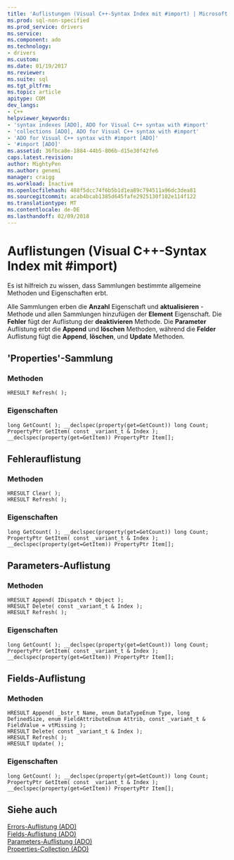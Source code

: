 ```yaml
---
title: 'Auflistungen (Visual C++-Syntax Index mit #import) | Microsoft Docs'
ms.prod: sql-non-specified
ms.prod_service: drivers
ms.service: 
ms.component: ado
ms.technology:
- drivers
ms.custom: 
ms.date: 01/19/2017
ms.reviewer: 
ms.suite: sql
ms.tgt_pltfrm: 
ms.topic: article
apitype: COM
dev_langs:
- C++
helpviewer_keywords:
- 'syntax indexes [ADO], ADO for Visual C++ syntax with #import'
- 'collections [ADO], ADO for Visual C++ syntax with #import'
- 'ADO for Visual C++ syntax with #import [ADO]'
- '#import [ADO]'
ms.assetid: 36fbca8e-1884-44b5-806b-d15e30f42fe6
caps.latest.revision: 
author: MightyPen
ms.author: genemi
manager: craigg
ms.workload: Inactive
ms.openlocfilehash: 488f5dcc74f6b5b1d1ea89c794511a96dc3dea81
ms.sourcegitcommit: acab4bcab1385d645fafe2925130f102e114f122
ms.translationtype: MT
ms.contentlocale: de-DE
ms.lasthandoff: 02/09/2018
---
```

# <a name="collections-visual-c-syntax-index-with-import"></a>Auflistungen (Visual C++-Syntax Index mit #import)
Es ist hilfreich zu wissen, dass Sammlungen bestimmte allgemeine Methoden und Eigenschaften erbt.  
  
 Alle Sammlungen erben die **Anzahl** Eigenschaft und **aktualisieren** -Methode und allen Sammlungen hinzufügen der **Element** Eigenschaft. Die **Fehler** fügt der Auflistung der **deaktivieren** Methode. Die **Parameter** Auflistung erbt die **Append** und **löschen** Methoden, während die **Felder** Auflistung fügt die **Append**, **löschen**, und **Update** Methoden.  
  
## <a name="properties-collection"></a>'Properties'-Sammlung  
  
### <a name="methods"></a>Methoden  
  
```  
HRESULT Refresh( );  
```  
  
### <a name="properties"></a>Eigenschaften  
  
```  
long GetCount( ); __declspec(property(get=GetCount)) long Count;  
PropertyPtr GetItem( const _variant_t & Index ); __declspec(property(get=GetItem)) PropertyPtr Item[];  
```  
  
## <a name="errors-collection"></a>Fehlerauflistung  
  
### <a name="methods"></a>Methoden  
  
```  
HRESULT Clear( );  
HRESULT Refresh( );  
```  
  
### <a name="properties"></a>Eigenschaften  
  
```  
long GetCount( ); __declspec(property(get=GetCount)) long Count;  
PropertyPtr GetItem( const _variant_t & Index ); __declspec(property(get=GetItem)) PropertyPtr Item[];  
```  
  
## <a name="parameters-collection"></a>Parameters-Auflistung  
  
### <a name="methods"></a>Methoden  
  
```  
HRESULT Append( IDispatch * Object );  
HRESULT Delete( const _variant_t & Index );  
HRESULT Refresh( );  
```  
  
### <a name="properties"></a>Eigenschaften  
  
```  
long GetCount( ); __declspec(property(get=GetCount)) long Count;  
PropertyPtr GetItem( const _variant_t & Index ); __declspec(property(get=GetItem)) PropertyPtr Item[];  
```  
  
## <a name="fields-collection"></a>Fields-Auflistung  
  
### <a name="methods"></a>Methoden  
  
```  
HRESULT Append( _bstr_t Name, enum DataTypeEnum Type, long DefinedSize, enum FieldAttributeEnum Attrib, const _variant_t & FieldValue = vtMissing );  
HRESULT Delete( const _variant_t & Index );  
HRESULT Refresh( );  
HRESULT Update( );  
```  
  
### <a name="properties"></a>Eigenschaften  
  
```  
long GetCount( ); __declspec(property(get=GetCount)) long Count;  
PropertyPtr GetItem( const _variant_t & Index ); __declspec(property(get=GetItem)) PropertyPtr Item[];  
```  
  
## <a name="see-also"></a>Siehe auch  
 [Errors-Auflistung (ADO)](../../../ado/reference/ado-api/errors-collection-ado.md)   
 [Fields-Auflistung (ADO)](../../../ado/reference/ado-api/fields-collection-ado.md)   
 [Parameters-Auflistung (ADO)](../../../ado/reference/ado-api/parameters-collection-ado.md)   
 [Properties-Collection (ADO)](../../../ado/reference/ado-api/properties-collection-ado.md)
